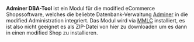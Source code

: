 **Adminer DBA-Tool** ist ein Modul für die modified eCommerce Shopssoftware, welches die beliebte Datenbank-Verwaltung [Adminer](https://www.adminer.org/de/ "Adminer") in die modified Administration integriert. Das Modul wird via [MMLC](https://module-loader.de "MMLC") installiert, es ist also nicht geeignet es als ZIP-Datei von hier zu downloaden um es dann in einen modified Shop zu installieren.
